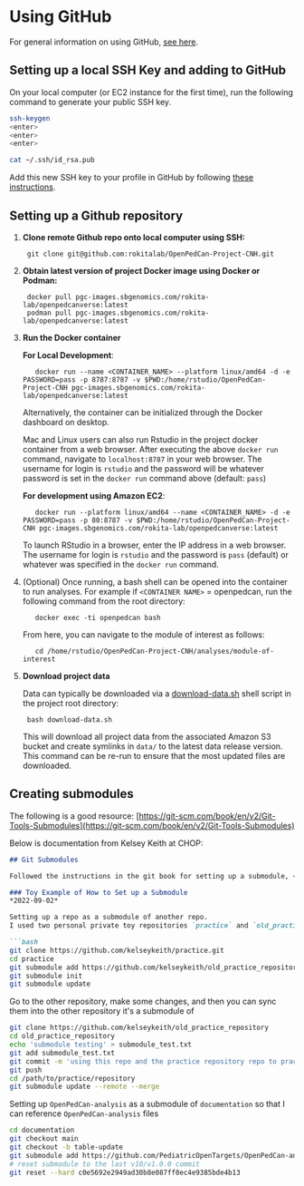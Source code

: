 # Using GitHub

For general information on using GitHub, [see here](https://git-scm.com/doc).

## Setting up a local SSH Key and adding to GitHub

On your local computer (or EC2 instance for the first time), run the following command to generate your public SSH key.

```bash
ssh-keygen
<enter>
<enter>
<enter>

cat ~/.ssh/id_rsa.pub
```

Add this new SSH key to your profile in GitHub by following [these instructions](https://docs.github.com/en/authentication/connecting-to-github-with-ssh/adding-a-new-ssh-key-to-your-github-account).


## Setting up a Github repository

1. **Clone remote Github repo onto local computer using SSH:**
    
        git clone git@github.com:rokitalab/OpenPedCan-Project-CNH.git

2. **Obtain latest version of project Docker image using Docker or Podman:**

        docker pull pgc-images.sbgenomics.com/rokita-lab/openpedcanverse:latest
        podman pull pgc-images.sbgenomics.com/rokita-lab/openpedcanverse:latest

3. **Run the Docker container**
    
    **For Local Development**:
        
          docker run --name <CONTAINER_NAME> --platform linux/amd64 -d -e PASSWORD=pass -p 8787:8787 -v $PWD:/home/rstudio/OpenPedCan-Project-CNH pgc-images.sbgenomics.com/rokita-lab/openpedcanverse:latest

      Alternatively, the container can be initialized through the Docker dashboard on desktop.
        
      Mac and Linux users can also run Rstudio in the project docker container from a web browser. After executing the above `docker run` command, navigate to `localhost:8787` in your web browser. The username for login is `rstudio` and the password will be whatever password is set in the `docker run` command above (default: `pass`)
        
    **For development using Amazon EC2**:
          
          docker run --platform linux/amd64 --name <CONTAINER_NAME> -d -e PASSWORD=pass -p 80:8787 -v $PWD:/home/rstudio/OpenPedCan-Project-CNH pgc-images.sbgenomics.com/rokita-lab/openpedcanverse:latest

      To launch RStudio in a browser, enter the IP address in a web browser. The username for login is `rstudio` and the password is `pass` (default) or whatever was specified in the `docker run` command.  

4. (Optional) Once running, a bash shell can be opened into the container to run analyses. For example if `<CONTAINER NAME>` = openpedcan, run the following command from the root directory: 
        
          docker exec -ti openpedcan bash
        
      From here, you can navigate to the module of interest as follows: 
        
          cd /home/rstudio/OpenPedCan-Project-CNH/analyses/module-of-interest
        
5. **Download project data**
    
    Data can typically be downloaded via a [download-data.sh](http://download-data.sh) shell script in the project root directory: 
    
        bash download-data.sh
    
    This will download all project data from the associated Amazon S3 bucket and create symlinks in `data/` to the latest data release version. This command can be re-run to ensure that the most updated files are downloaded. 
    

## Creating submodules

The following is a good resource: [https://git-scm.com/book/en/v2/Git-Tools-Submodules](https://git-scm.com/book/en/v2/Git-Tools-Submodules)

Below is documentation from Kelsey Keith at CHOP:

```markdown
## Git Submodules

Followed the instructions in the git book for setting up a submodule, <https://git-scm.com/book/en/v2/Git-Tools-Submodules>

### Toy Example of How to Set up a Submodule
*2022-09-02*

Setting up a repo as a submodule of another repo. 
I used two personal private toy repositories `practice` and `old_practice_repository`

```bash
git clone https://github.com/kelseykeith/practice.git
cd practice
git submodule add https://github.com/kelseykeith/old_practice_repository
git submodule init
git submodule update
```

Go to the other repository, make some changes, and then you can sync them into the other repository it's a submodule of

```bash
git clone https://github.com/kelseykeith/old_practice_repository
cd old_practice_repository
echo 'submodule testing' > submodule_test.txt
git add submodule_test.txt 
git commit -m 'using this repo and the practice repository repo to practice adding a git submodule'
git push
cd /path/to/practice/repository
git submodule update --remote --merge
```
Setting up `OpenPedCan-analysis` as a submodule of `documentation` so that I can reference `OpenPedCan-analysis` files

```bash
cd documentation
git checkout main
git checkout -b table-update
git submodule add https://github.com/PediatricOpenTargets/OpenPedCan-analysis.git
# reset submodule to the last v10/v1.0.0 commit
git reset --hard c0e5692e2949ad30b8e087ff0ec4e9385bde4b13
```
